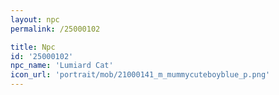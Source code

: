 ```yaml
---
layout: npc
permalink: /25000102

title: Npc
id: '25000102'
npc_name: 'Lumiard Cat'
icon_url: 'portrait/mob/21000141_m_mummycuteboyblue_p.png'
---
```

